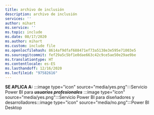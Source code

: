 ```yaml
---
title: archivo de inclusión
description: archivo de inclusión
services: ''
author: mihart
ms.service: ''
ms.topic: include
ms.date: 08/17/2020
ms.author: mihart
ms.custom: include file
ms.openlocfilehash: 8614af9dfaf688471ef73a5138e3e595e71003e5
ms.sourcegitcommit: fef29a5c5bf1e0dae663c42c9ce5ae50e29ae9be
ms.translationtype: HT
ms.contentlocale: es-ES
ms.lasthandoff: 12/16/2020
ms.locfileid: "97582616"
---
```

<Token>**SE APLICA A:** :::image type="icon" source="media/yes.png":::Servicio Power BI para **_usuarios profesionales_** :::image type="icon" source="media/yes.png":::Servicio Power BI para diseñadores y desarrolladores:::image type="icon" source="media/no.png":::Power BI Desktop </Token>